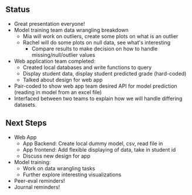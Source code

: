 ## Status
- Great presentation everyone!
- Model training team data wrangling breakdown
  - Mia will work on outliers, create some plots on what is an outlier
  - Rachel will do some plots on null data, see what's interesting
    - Compare results to make decision on how to handle missing/null/outlier values
- Web application team completed:
  - Created local databases and write functions to query
  - Display student data, display student predicted grade (hard-coded)
  - Talked about design for web app
- Pair-coded to show web app team desired API for model prediction (reading in model from an excel file)
- Interfaced between two teams to explain how we will handle differing datasets.

## Next Steps
- Web App
  - App Backend: Create local dummy model, csv, read file in
  - App frontend: Add flexible displaying of data, take in student id
  - Discuss new design for app
- Model training: 
  - Work on data wrangling tasks
  - Further explore interesting visualizations
- Peer-eval reminders!
- Journal reminders!

  
 
